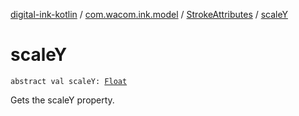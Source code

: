[digital-ink-kotlin](../../index.md) / [com.wacom.ink.model](../index.md) / [StrokeAttributes](index.md) / [scaleY](./scale-y.md)

# scaleY

`abstract val scaleY: `[`Float`](https://kotlinlang.org/api/latest/jvm/stdlib/kotlin/-float/index.html)

Gets the scaleY property.

